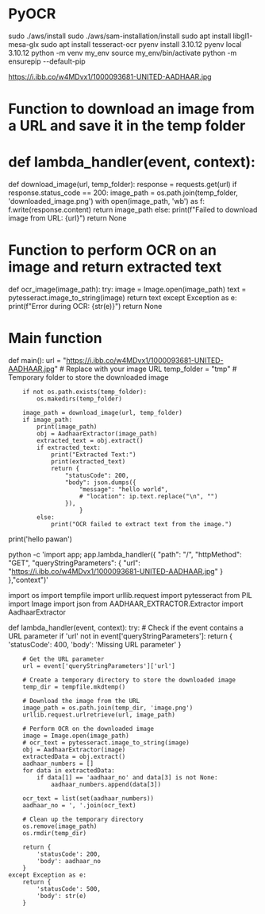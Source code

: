 # PyOCR

sudo ./aws/install
sudo ./aws/sam-installation/install
sudo apt install libgl1-mesa-glx
sudo apt install tesseract-ocr
pyenv install 3.10.12
pyenv local 3.10.12
python -m venv my_env
source my_env/bin/activate
python -m ensurepip --default-pip

https://i.ibb.co/w4MDvx1/1000093681-UNITED-AADHAAR.jpg

# Function to download an image from a URL and save it in the temp folder

# def lambda_handler(event, context):

def download_image(url, temp_folder):
response = requests.get(url)
if response.status_code == 200:
image_path = os.path.join(temp_folder, 'downloaded_image.png')
with open(image_path, 'wb') as f:
f.write(response.content)
return image_path
else:
print(f"Failed to download image from URL: {url}")
return None

# Function to perform OCR on an image and return extracted text

def ocr_image(image_path):
try:
image = Image.open(image_path)
text = pytesseract.image_to_string(image)
return text
except Exception as e:
print(f"Error during OCR: {str(e)}")
return None

# Main function

def main():
url = "https://i.ibb.co/w4MDvx1/1000093681-UNITED-AADHAAR.jpg" # Replace with your image URL
temp_folder = "tmp" # Temporary folder to store the downloaded image

        if not os.path.exists(temp_folder):
            os.makedirs(temp_folder)

        image_path = download_image(url, temp_folder)
        if image_path:
            print(image_path)
            obj = AadhaarExtractor(image_path)
            extracted_text = obj.extract()
            if extracted_text:
                print("Extracted Text:")
                print(extracted_text)
                return {
                    "statusCode": 200,
                    "body": json.dumps({
                        "message": "hello world",
                        # "location": ip.text.replace("\n", "")
                    }),
                        }
            else:
                print("OCR failed to extract text from the image.")

print('hello pawan')

python -c 'import app; app.lambda_handler({
"path": "/",
"httpMethod": "GET",
"queryStringParameters": {
"url": "https://i.ibb.co/w4MDvx1/1000093681-UNITED-AADHAAR.jpg"
}
},"context")'

import os
import tempfile
import urllib.request
import pytesseract
from PIL import Image
import json
from AADHAAR_EXTRACTOR.Extractor import AadhaarExtractor

def lambda_handler(event, context):
try: # Check if the event contains a URL parameter
if 'url' not in event['queryStringParameters']:
return {
'statusCode': 400,
'body': 'Missing URL parameter'
}

        # Get the URL parameter
        url = event['queryStringParameters']['url']

        # Create a temporary directory to store the downloaded image
        temp_dir = tempfile.mkdtemp()

        # Download the image from the URL
        image_path = os.path.join(temp_dir, 'image.png')
        urllib.request.urlretrieve(url, image_path)

        # Perform OCR on the downloaded image
        image = Image.open(image_path)
        # ocr_text = pytesseract.image_to_string(image)
        obj = AadhaarExtractor(image)
        extractedData = obj.extract()
        aadhaar_numbers = []
        for data in extractedData:
            if data[1] == 'aadhaar_no' and data[3] is not None:
                aadhaar_numbers.append(data[3])

        ocr_text = list(set(aadhaar_numbers))
        aadhaar_no = ', '.join(ocr_text)

        # Clean up the temporary directory
        os.remove(image_path)
        os.rmdir(temp_dir)

        return {
            'statusCode': 200,
            'body': aadhaar_no
        }
    except Exception as e:
        return {
            'statusCode': 500,
            'body': str(e)
        }
